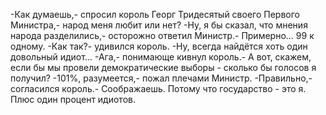   -Как думаешь,- спросил король Георг Тридесятый своего Первого Министра,- народ меня любит или нет?
-Ну, я бы сказал, что мнения народа разделились,- осторожно ответил Министр.- Примерно... 99 к одному.
-Как так?- удивился король.
-Ну, всегда найдётся хоть один довольный идиот...
-Ага,- понимающе кивнул король.- А вот, скажем, если бы мы провели демократические выборы - сколько бы голосов я получил?
-101%, разумеется,- пожал плечами Министр.
-Правильно,- согласился король.- Соображаешь. Потому что государство - это я. Плюс один процент идиотов.    